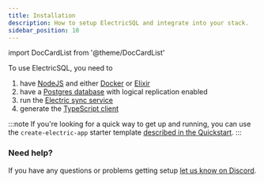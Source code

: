 ```yaml
---
title: Installation
description: How to setup ElectricSQL and integrate into your stack.
sidebar_position: 10
---
```


import DocCardList from '@theme/DocCardList'

To use ElectricSQL, you need to

1. have [NodeJS](./prereqs.md#nodejs) and either [Docker](./prereqs.md#docker) or [Elixir](./prereqs.md#elixir)
1. have a [Postgres database](./postgres.md) with logical replication enabled
1. run the [Electric sync service](./service.md)
1. generate the [TypeScript client](./client.md)

:::note
If you're looking for a quick way to get up and running, you can use the `create-electric-app` starter template [described in the Quickstart](../../quickstart/index.md?setup=generator).
:::

<DocCardList />

### Need help?

If you have any questions or problems getting setup [let us know on Discord](https://discord.electric-sql.com). 
